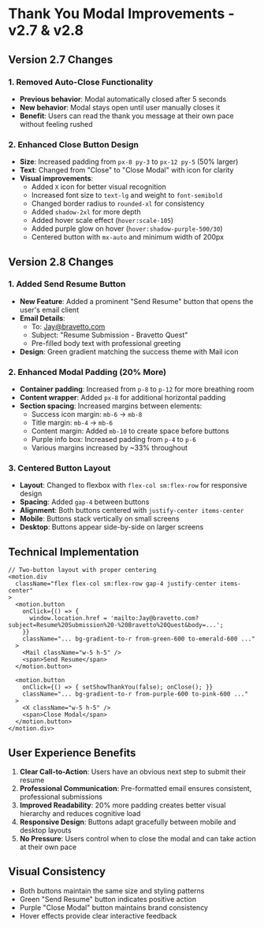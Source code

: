 # Thank You Modal Improvements - v2.7 & v2.8

## Version 2.7 Changes

### 1. Removed Auto-Close Functionality
- **Previous behavior**: Modal automatically closed after 5 seconds
- **New behavior**: Modal stays open until user manually closes it
- **Benefit**: Users can read the thank you message at their own pace without feeling rushed

### 2. Enhanced Close Button Design
- **Size**: Increased padding from `px-8 py-3` to `px-12 py-5` (50% larger)
- **Text**: Changed from "Close" to "Close Modal" with icon for clarity
- **Visual improvements**:
  - Added `X` icon for better visual recognition
  - Increased font size to `text-lg` and weight to `font-semibold`
  - Changed border radius to `rounded-xl` for consistency
  - Added `shadow-2xl` for more depth
  - Added hover scale effect (`hover:scale-105`)
  - Added purple glow on hover (`hover:shadow-purple-500/30`)
  - Centered button with `mx-auto` and minimum width of 200px

## Version 2.8 Changes

### 1. Added Send Resume Button
- **New Feature**: Added a prominent "Send Resume" button that opens the user's email client
- **Email Details**:
  - To: Jay@bravetto.com
  - Subject: "Resume Submission - Bravetto Quest"
  - Pre-filled body text with professional greeting
- **Design**: Green gradient matching the success theme with Mail icon

### 2. Enhanced Modal Padding (20% More)
- **Container padding**: Increased from `p-8` to `p-12` for more breathing room
- **Content wrapper**: Added `px-8` for additional horizontal padding
- **Section spacing**: Increased margins between elements:
  - Success icon margin: `mb-6` → `mb-8`
  - Title margin: `mb-4` → `mb-6`
  - Content margin: Added `mb-10` to create space before buttons
  - Purple info box: Increased padding from `p-4` to `p-6`
  - Various margins increased by ~33% throughout

### 3. Centered Button Layout
- **Layout**: Changed to flexbox with `flex-col sm:flex-row` for responsive design
- **Spacing**: Added `gap-4` between buttons
- **Alignment**: Both buttons centered with `justify-center items-center`
- **Mobile**: Buttons stack vertically on small screens
- **Desktop**: Buttons appear side-by-side on larger screens

## Technical Implementation

```tsx
// Two-button layout with proper centering
<motion.div
  className="flex flex-col sm:flex-row gap-4 justify-center items-center"
>
  <motion.button
    onClick={() => {
      window.location.href = 'mailto:Jay@bravetto.com?subject=Resume%20Submission%20-%20Bravetto%20Quest&body=...';
    }}
    className="... bg-gradient-to-r from-green-600 to-emerald-600 ..."
  >
    <Mail className="w-5 h-5" />
    <span>Send Resume</span>
  </motion.button>
  
  <motion.button
    onClick={() => { setShowThankYou(false); onClose(); }}
    className="... bg-gradient-to-r from-purple-600 to-pink-600 ..."
  >
    <X className="w-5 h-5" />
    <span>Close Modal</span>
  </motion.button>
</motion.div>
```

## User Experience Benefits

1. **Clear Call-to-Action**: Users have an obvious next step to submit their resume
2. **Professional Communication**: Pre-formatted email ensures consistent, professional submissions
3. **Improved Readability**: 20% more padding creates better visual hierarchy and reduces cognitive load
4. **Responsive Design**: Buttons adapt gracefully between mobile and desktop layouts
5. **No Pressure**: Users control when to close the modal and can take action at their own pace

## Visual Consistency
- Both buttons maintain the same size and styling patterns
- Green "Send Resume" button indicates positive action
- Purple "Close Modal" button maintains brand consistency
- Hover effects provide clear interactive feedback 